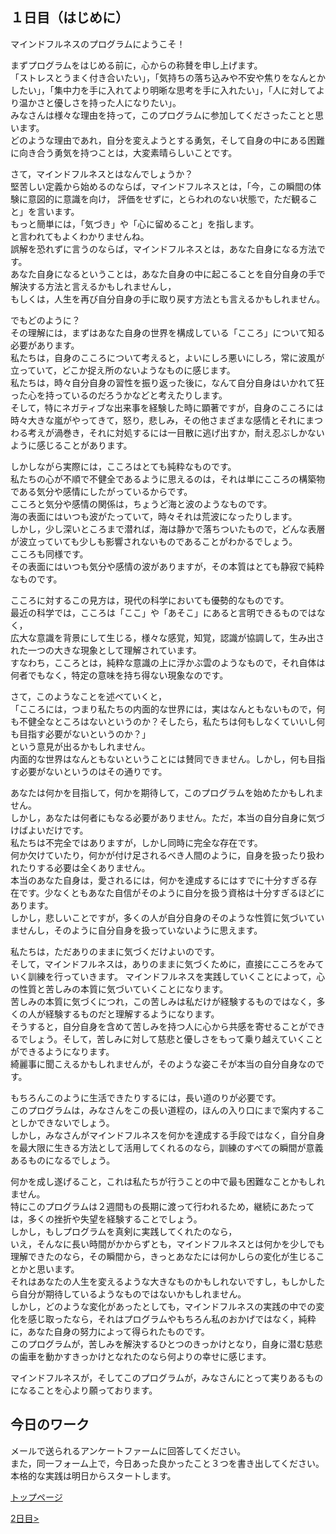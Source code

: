 ## １日目（はじめに）

マインドフルネスのプログラムにようこそ！

まずプログラムをはじめる前に，心からの称賛を申し上げます。  
「ストレスとうまく付き合いたい」，「気持ちの落ち込みや不安や焦りをなんとかしたい」，「集中力を手に入れてより明晰な思考を手に入れたい」，「人に対してより温かさと優しさを持った人になりたい」。  
みなさんは様々な理由を持って，このプログラムに参加してくださったことと思います。  
どのような理由であれ，自分を変えようとする勇気，そして自身の中にある困難に向き合う勇気を持つことは，大変素晴らしいことです。  

さて，マインドフルネスとはなんでしょうか？  
堅苦しい定義から始めるのならば，マインドフルネスとは，「今，この瞬間の体験に意図的に意識を向け， 評価をせずに，とらわれのない状態で，ただ観ること」を言います。  
もっと簡単には，「気づき」や「心に留めること」を指します。  
と言われてもよくわかりませんね。  
誤解を恐れずに言うのならば，マインドフルネスとは，あなた自身になる方法です。  
あなた自身になるということは，あなた自身の中に起こることを自分自身の手で解決する方法と言えるかもしれませんし，  
もしくは，人生を再び自分自身の手に取り戻す方法とも言えるかもしれません。  


でもどのように？  
その理解には，まずはあなた自身の世界を構成している「こころ」について知る必要があります。  
私たちは，自身のこころについて考えると，よいにしろ悪いにしろ，常に波風が立っていて，どこか捉え所のないようなものに感じます。  
私たちは，時々自分自身の習性を振り返った後に，なんて自分自身はいかれて狂った心を持っているのだろうかなどと考えたりします。  
そして，特にネガティブな出来事を経験した時に顕著ですが，自身のこころには時々大きな嵐がやってきて，怒り，悲しみ，その他さまざまな感情とそれにまつわる考えが渦巻き，それに対処するには一目散に逃げ出すか，耐え忍ぶしかないように感じることがあります。  


しかしながら実際には，こころはとても純粋なものです。  
私たちの心が不順で不健全であるように思えるのは，それは単にこころの構築物である気分や感情にしたがっているからです。  
こころと気分や感情の関係は，ちょうど海と波のようなものです。  
海の表面にはいつも波がたっていて，時々それは荒波になったりします。  
しかし，少し深いところまで潜れば，海は静かで落ちついたもので，どんな表層が波立っていても少しも影響されないものであることがわかるでしょう。  
こころも同様です。  
その表面にはいつも気分や感情の波がありますが，その本質はとても静寂で純粋なものです。  


こころに対するこの見方は，現代の科学においても優勢的なものです。  
最近の科学では，こころは「ここ」や「あそこ」にあると言明できるものではなく，  
広大な意識を背景にして生じる，様々な感覚，知覚，認識が協調して，生み出された一つの大きな現象として理解されています。  
すなわち，こころとは，純粋な意識の上に浮かぶ雲のようなもので，それ自体は何者でもなく，特定の意味を持ち得ない現象なのです。  


さて，このようなことを述べていくと，  
「こころには，つまり私たちの内面的な世界には，実はなんともないもので，何も不健全なところはないというのか？そしたら，私たちは何もしなくていいし何も目指す必要がないというのか？」  
という意見が出るかもしれません。  
内面的な世界はなんともないということには賛同できません。しかし，何も目指す必要がないというのはその通りです。 


あなたは何かを目指して，何かを期待して，このプログラムを始めたかもしれません。  
しかし，あなたは何者にもなる必要がありません。ただ，本当の自分自身に気づけばよいだけです。  
私たちは不完全ではありますが，しかし同時に完全な存在です。  
何か欠けていたり，何かが付け足されるべき人間のように，自身を扱ったり扱われたりする必要は全くありません。  
本当のあなた自身は，愛されるには，何かを達成するにはすでに十分すぎる存在です。少なくともあなた自信がそのように自分を扱う資格は十分すぎるほどにあります。  
しかし，悲しいことですが，多くの人が自分自身のそのような性質に気づいていませんし，そのように自分自身を扱っていないように思えます。 


私たちは，ただありのままに気づくだけよいのです。  
そして，マインドフルネスは，ありのままに気づくために，直接にこころをみていく訓練を行っていきます。 
マインドフルネスを実践していくことによって，心の性質と苦しみの本質に気づいていくことになります。  
苦しみの本質に気づくにつれ，この苦しみは私だけが経験するものではなく，多くの人が経験するものだと理解するようになります。  
そうすると，自分自身を含めて苦しみを持つ人に心から共感を寄せることができるでしょう。そして，苦しみに対して慈悲と優しさをもって乗り越えていくことができるようになります。  
綺麗事に聞こえるかもしれませんが，そのような姿こそが本当の自分自身なのです。


もちろんこのように生活できたりするには，長い道のりが必要です。  
このプログラムは，みなさんをこの長い道程の，ほんの入り口にまで案内することしかできないでしょう。  
しかし，みなさんがマインドフルネスを何かを達成する手段ではなく，自分自身を最大限に生きる方法として活用してくれるのなら，訓練のすべての瞬間が意義あるものになるでしょう。  


何かを成し遂げること，これは私たちが行うことの中で最も困難なことかもしれません。  
特にこのプログラムは２週間もの長期に渡って行われるため，継続にあたっては，多くの挫折や失望を経験することでしょう。  
しかし，もしプログラムを真剣に実践してくれたのなら，  
いえ，そんなに長い時間がかからずとも，マインドフルネスとは何かを少しでも理解できたのなら，その瞬間から，きっとあなたには何かしらの変化が生じることかと思います。  
それはあなたの人生を変えるような大きなものかもしれないですし，もしかしたら自分が期待しているようなものではないかもしれません。  
しかし，どのような変化があったとしても，マインドフルネスの実践の中での変化を感じ取ったなら，それはプログラムやもちろん私のおかげではなく，純粋に，あなた自身の努力によって得られたものです。  
このプログラムが，苦しみを解決するひとつのきっかけとなり，自身に潜む慈悲の歯車を動かすきっかけとなれたのなら何よりの幸せに感じます。  


マインドフルネスが，そしてこのプログラムが，みなさんにとって実りあるものになることを心より願っております。

## 今日のワーク
メールで送られるアンケートファームに回答してください。  
また，同一フォーム上で，今日あった良かったこと３つを書き出してください。  
本格的な実践は明日からスタートします。

[トップページ]()

[2日目>]()

